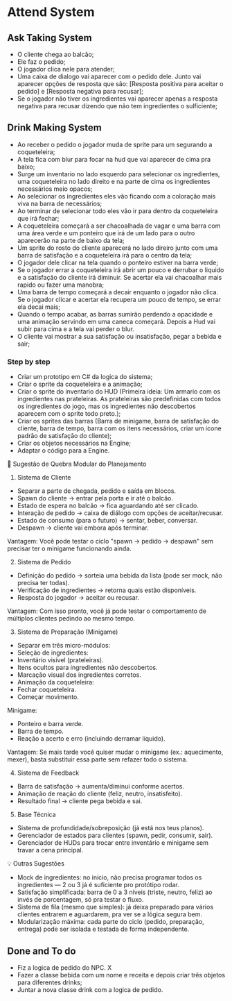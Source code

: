 # Attend System
## Ask Taking System
- O cliente chega ao balcão;
- Ele faz o pedido;
- O jogador clica nele para atender;
- Uma caixa de dialogo vai aparecer com o pedido dele. Junto vai aparecer opções de resposta que são: [Resposta positiva para aceitar o pedido] e [Resposta negativa para recusar];
- Se o jogador não tiver os ingredientes vai aparecer apenas a resposta negativa para recusar dizendo que não tem ingredientes o sulficiente;

## Drink Making System
- Ao receber o pedido o jogador muda de sprite para um segurando a coqueteleira;
- A tela fica com blur para focar na hud que vai aparecer de cima pra baixo;
- Surge um inventario no lado esquerdo para selecionar os ingredientes, uma coqueteleira no lado direito e na parte de cima os ingredientes necessários meio opacos;
- Ao selecionar os ingredientes eles vão ficando com a coloração mais viva na barra de necessários;
- Ao terminar de selecionar todo eles vão ir para dentro da coqueteleira que irá fechar;
- A coqueteleira começará a ser chacoalhada de vagar e uma barra com uma área verde e um ponteiro que irá de um lado para o outro aparecerão na parte de baixo da tela;
- Um sprite do rosto do cliente aparecerá no lado direiro junto com uma barra de satisfação e a coqueteleira irá para o centro da tela;
- O jogador dele clicar na tela quando o ponteiro estiver na barra verde;
- Se o jogador errar a coqueteleira irá abrir um pouco e derrubar o liquido e a satisfação do cliente irá diminuir. Se acertar ela vai chacoalhar mais rapido ou fazer uma manobra;
- Uma barra de tempo começará a decair enquanto o jogador não clica. Se o jogador clicar e acertar ela recupera um pouco de tempo, se errar ela decai mais;
- Quando o tempo acabar, as barras sumirão perdendo a opacidade e uma animação servindo em uma caneca começará. Depois a Hud vai subir para cima e a tela vai perder o blur.
- O cliente vai mostrar a sua satisfação ou insatisfação, pegar a bebida e sair;

### Step by step
- Criar um prototipo em C# da logica do sistema;
- Criar o sprite da coqueteleira e a animação;
- Criar o sprite do inventario do HUD (Primeira ideia: Um armario com os ingredientes nas prateleiras. As prateleiras são predefinidas com todos os ingredientes do jogo, mas os ingredientes não descobertos aparecem com o sprite todo preto.);
- Criar os sprites das barras (Barra de minigame, barra de satisfação do cliente, barra de tempo, barra com os itens necessários, criar um icone padrão de satisfação do cliente);
- Criar os objetos necessários na Engine;
- Adaptar o código para a Engine.


📑 Sugestão de Quebra Modular do Planejamento
1. Sistema de Cliente
- Separar a parte de chegada, pedido e saída em blocos.
- Spawn do cliente → entrar pela porta e ir até o balcão.
- Estado de espera no balcão → fica aguardando até ser clicado.
- Interação de pedido → caixa de diálogo com opções de aceitar/recusar.
- Estado de consumo (para o futuro) → sentar, beber, conversar.
- Despawn → cliente vai embora após terminar.

Vantagem: Você pode testar o ciclo "spawn → pedido → despawn" sem precisar ter o minigame funcionando ainda.

2. Sistema de Pedido
- Definição do pedido → sorteia uma bebida da lista (pode ser mock, não precisa ter todas).
- Verificação de ingredientes → retorna quais estão disponíveis.
- Resposta do jogador → aceitar ou recusar.

Vantagem: Com isso pronto, você já pode testar o comportamento de múltiplos clientes pedindo ao mesmo tempo.

3. Sistema de Preparação (Minigame)
- Separar em três micro-módulos:
- Seleção de ingredientes:
- Inventário visível (prateleiras).
- Itens ocultos para ingredientes não descobertos.
- Marcação visual dos ingredientes corretos.
- Animação da coqueteleira:
- Fechar coqueteleira.
- Começar movimento.

Minigame:
- Ponteiro e barra verde.
- Barra de tempo.
- Reação a acerto e erro (incluindo derramar líquido).

Vantagem: Se mais tarde você quiser mudar o minigame (ex.: aquecimento, mexer), basta substituir essa parte sem refazer todo o sistema.

4. Sistema de Feedback
- Barra de satisfação → aumenta/diminui conforme acertos.
- Animação de reação do cliente (feliz, neutro, insatisfeito).
- Resultado final → cliente pega bebida e sai.

5. Base Técnica
- Sistema de profundidade/sobreposição (já está nos teus planos).
- Gerenciador de estados para clientes (spawn, pedir, consumir, sair).
- Gerenciador de HUDs para trocar entre inventário e minigame sem travar a cena principal.

💡 Outras Sugestões
- Mock de ingredientes: no início, não precisa programar todos os ingredientes — 2 ou 3 já é suficiente pro protótipo rodar.
- Satisfação simplificada: barra de 0 a 3 níveis (triste, neutro, feliz) ao invés de porcentagem, só pra testar o fluxo.
- Sistema de fila (mesmo que simples): já deixa preparado para vários clientes entrarem e aguardarem, pra ver se a lógica segura bem.
- Modularização máxima: cada parte do ciclo (pedido, preparação, entrega) pode ser isolada e testada de forma independente.

## Done and To do
- Fiz a logica de pedido do NPC. X
- Fazer a classe bebida com um nome e receita e depois criar três objetos para diferentes drinks;
- Juntar a nova classe drink com a logica de pedido.